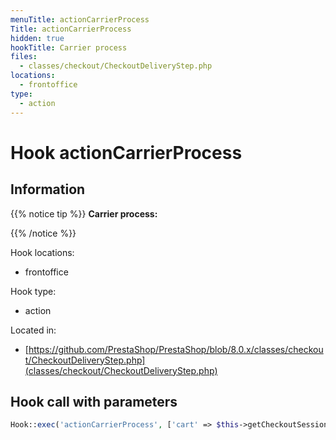 ```yaml
---
menuTitle: actionCarrierProcess
Title: actionCarrierProcess
hidden: true
hookTitle: Carrier process
files:
  - classes/checkout/CheckoutDeliveryStep.php
locations:
  - frontoffice
type:
  - action
---
```


# Hook actionCarrierProcess

## Information

{{% notice tip %}}
**Carrier process:** 


{{% /notice %}}

Hook locations: 
  - frontoffice

Hook type: 
  - action

Located in: 
  - [https://github.com/PrestaShop/PrestaShop/blob/8.0.x/classes/checkout/CheckoutDeliveryStep.php](classes/checkout/CheckoutDeliveryStep.php)

## Hook call with parameters

```php
Hook::exec('actionCarrierProcess', ['cart' => $this->getCheckoutSession()->getCart()])
```